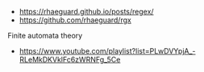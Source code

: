 - https://rhaeguard.github.io/posts/regex/
- https://github.com/rhaeguard/rgx

Finite automata theory
- https://www.youtube.com/playlist?list=PLwDVYpjA_-RLeMkDKVklFc6zWRNFg_5Ce
